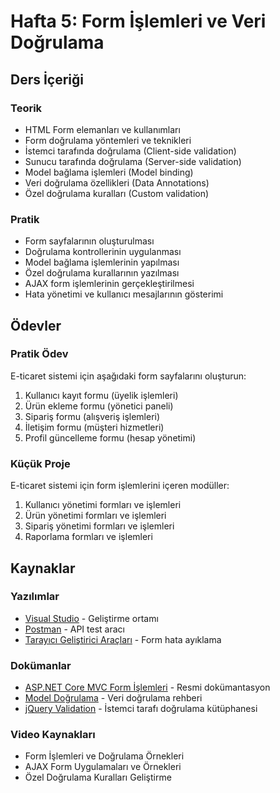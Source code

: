 # Hafta 5: Form İşlemleri ve Veri Doğrulama

## Ders İçeriği

### Teorik
- HTML Form elemanları ve kullanımları
- Form doğrulama yöntemleri ve teknikleri
- İstemci tarafında doğrulama (Client-side validation)
- Sunucu tarafında doğrulama (Server-side validation)
- Model bağlama işlemleri (Model binding)
- Veri doğrulama özellikleri (Data Annotations)
- Özel doğrulama kuralları (Custom validation)

### Pratik
- Form sayfalarının oluşturulması
- Doğrulama kontrollerinin uygulanması
- Model bağlama işlemlerinin yapılması
- Özel doğrulama kurallarının yazılması
- AJAX form işlemlerinin gerçekleştirilmesi
- Hata yönetimi ve kullanıcı mesajlarının gösterimi

## Ödevler

### Pratik Ödev
E-ticaret sistemi için aşağıdaki form sayfalarını oluşturun:
1. Kullanıcı kayıt formu (üyelik işlemleri)
2. Ürün ekleme formu (yönetici paneli)
3. Sipariş formu (alışveriş işlemleri)
4. İletişim formu (müşteri hizmetleri)
5. Profil güncelleme formu (hesap yönetimi)

### Küçük Proje
E-ticaret sistemi için form işlemlerini içeren modüller:
1. Kullanıcı yönetimi formları ve işlemleri
2. Ürün yönetimi formları ve işlemleri
3. Sipariş yönetimi formları ve işlemleri
4. Raporlama formları ve işlemleri

## Kaynaklar

### Yazılımlar
- [Visual Studio](https://visualstudio.microsoft.com/) - Geliştirme ortamı
- [Postman](https://www.postman.com/) - API test aracı
- [Tarayıcı Geliştirici Araçları](https://developers.google.com/web/tools/chrome-devtools) - Form hata ayıklama

### Dokümanlar
- [ASP.NET Core MVC Form İşlemleri](https://docs.microsoft.com/en-us/aspnet/core/mvc/views/working-with-forms) - Resmi dokümantasyon
- [Model Doğrulama](https://docs.microsoft.com/en-us/aspnet/core/mvc/models/validation) - Veri doğrulama rehberi
- [jQuery Validation](https://jqueryvalidation.org/documentation/) - İstemci tarafı doğrulama kütüphanesi

### Video Kaynakları
- Form İşlemleri ve Doğrulama Örnekleri
- AJAX Form Uygulamaları ve Örnekleri
- Özel Doğrulama Kuralları Geliştirme 